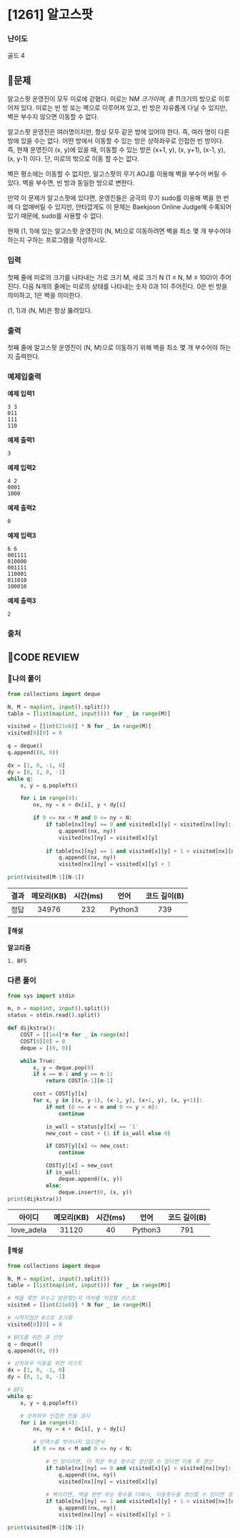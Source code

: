 # [1261] 알고스팟

### **난이도**
골드 4
## **📝문제**
알고스팟 운영진이 모두 미로에 갇혔다. 미로는 N*M 크기이며, 총 1*1크기의 방으로 이루어져 있다. 미로는 빈 방 또는 벽으로 이루어져 있고, 빈 방은 자유롭게 다닐 수 있지만, 벽은 부수지 않으면 이동할 수 없다.

알고스팟 운영진은 여러명이지만, 항상 모두 같은 방에 있어야 한다. 즉, 여러 명이 다른 방에 있을 수는 없다. 어떤 방에서 이동할 수 있는 방은 상하좌우로 인접한 빈 방이다. 즉, 현재 운영진이 (x, y)에 있을 때, 이동할 수 있는 방은 (x+1, y), (x, y+1), (x-1, y), (x, y-1) 이다. 단, 미로의 밖으로 이동 할 수는 없다.

벽은 평소에는 이동할 수 없지만, 알고스팟의 무기 AOJ를 이용해 벽을 부수어 버릴 수 있다. 벽을 부수면, 빈 방과 동일한 방으로 변한다.

만약 이 문제가 알고스팟에 있다면, 운영진들은 궁극의 무기 sudo를 이용해 벽을 한 번에 다 없애버릴 수 있지만, 안타깝게도 이 문제는 Baekjoon Online Judge에 수록되어 있기 때문에, sudo를 사용할 수 없다.

현재 (1, 1)에 있는 알고스팟 운영진이 (N, M)으로 이동하려면 벽을 최소 몇 개 부수어야 하는지 구하는 프로그램을 작성하시오.
### **입력**
첫째 줄에 미로의 크기를 나타내는 가로 크기 M, 세로 크기 N (1 ≤ N, M ≤ 100)이 주어진다. 다음 N개의 줄에는 미로의 상태를 나타내는 숫자 0과 1이 주어진다. 0은 빈 방을 의미하고, 1은 벽을 의미한다.

(1, 1)과 (N, M)은 항상 뚫려있다.
### **출력**
첫째 줄에 알고스팟 운영진이 (N, M)으로 이동하기 위해 벽을 최소 몇 개 부수어야 하는지 출력한다.
### **예제입출력**

**예제 입력1**

```
3 3
011
111
110
```

**예제 출력1**

```
3
```

**예제 입력2**

```
4 2
0001
1000
```

**예제 출력2**

```
0
```

**예제 입력3**

```
6 6
001111
010000
001111
110001
011010
100010
```

**예제 출력3**

```
2
```

### **출처**

## **🧐CODE REVIEW**

### **🧾나의 풀이**

```python
from collections import deque

N, M = map(int, input().split())
table = [list(map(int, input())) for _ in range(M)]

visited = [[int(21e8)] * N for _ in range(M)]
visited[0][0] = 0

q = deque()
q.append((0, 0))

dx = [1, 0, -1, 0]
dy = [0, 1, 0, -1]
while q:
    x, y = q.popleft()

    for i in range(4):
        nx, ny = x + dx[i], y + dy[i]

        if 0 <= nx < M and 0 <= ny < N:
            if table[nx][ny] == 0 and visited[x][y] < visited[nx][ny]:
                q.append((nx, ny))
                visited[nx][ny] = visited[x][y]
            
            if table[nx][ny] == 1 and visited[x][y] + 1 < visited[nx][ny]:
                q.append((nx, ny))
                visited[nx][ny] = visited[x][y] + 1

print(visited[M-1][N-1])
```

결과	| 메모리(KB) |	시간(ms) |	언어 |	코드 길이(B)
:----:|:-----:|:-----:|:-----:|:--------:
정답|34976|232|Python3|739
#### **📝해설**

**알고리즘**
```
1. BFS
```

### **다른 풀이**

```python
from sys import stdin

m, n = map(int, input().split())
status = stdin.read().split() 

def dijkstra():
    COST = [[1e4]*m for _ in range(n)]
    COST[0][0] = 0
    deque = [(0, 0)]

    while True:
        x, y = deque.pop(0) 
        if x == m-1 and y == n-1:
            return COST[n-1][m-1]

        cost = COST[y][x]
        for x, y in [(x, y-1), (x-1, y), (x+1, y), (x, y+1)]:
            if not (0 <= x < m and 0 <= y < n):
                continue

            is_wall = status[y][x] == '1'
            new_cost = cost + (1 if is_wall else 0)

            if COST[y][x] <= new_cost:
                continue

            COST[y][x] = new_cost
            if is_wall:
                deque.append((x, y))
            else:
                deque.insert(0, (x, y))
print(dijkstra())

```

아이디 | 메모리(KB) |	시간(ms) |	언어 |	코드 길이(B) 
:-----:|:-----:|:-----:|:----:|:--------:
love_adela|31120|40|Python3|791
#### **📝해설**

```python
from collections import deque

N, M = map(int, input().split())
table = [list(map(int, input())) for _ in range(M)]

# 벽을 몇번 부수고 방문했는지 여부를 저장할 리스트
visited = [[int(21e8)] * N for _ in range(M)]

# 시작지점은 0으로 초기화
visited[0][0] = 0

# BFS를 위한 큐 선언
q = deque()
q.append((0, 0))

# 상하좌우 이동을 위한 리스트
dx = [1, 0, -1, 0]
dy = [0, 1, 0, -1]

# BFS
while q:
    x, y = q.popleft()

    # 상하좌우 인접한 칸을 검사
    for i in range(4):
        nx, ny = x + dx[i], y + dy[i]

        # 인덱스를 벗어나지 않으면서
        if 0 <= nx < M and 0 <= ny < N:

            # 빈 방이라면, 더 적은 부순 횟수로 갱신할 수 있다면 이동 후 갱신
            if table[nx][ny] == 0 and visited[x][y] < visited[nx][ny]:
                q.append((nx, ny))
                visited[nx][ny] = visited[x][y]
            
            # 벽이라면, 벽을 한번 부순 횟수를 더해서, 이동횟수를 갱신할 수 있다면 갱신
            if table[nx][ny] == 1 and visited[x][y] + 1 < visited[nx][ny]:
                q.append((nx, ny))
                visited[nx][ny] = visited[x][y] + 1

print(visited[M-1][N-1])
```